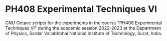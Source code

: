 # PH408 Experimental Techniques VI
GNU Octave scripts for the experiments in the course "PH408 Experimental Techniques VI" during the academic session 2022-2023 at the Department of Physics, Sardar Vallabhbhai National Institute of Technology, Surat, India.
